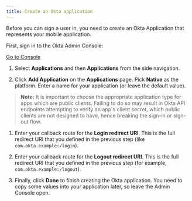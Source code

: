 ```yaml
---
title: Create an Okta application
---
```

Before you can sign a user in, you need to create an Okta Application that represents your mobile application.

First, sign in to the Okta Admin Console:

<a href="https://login.okta.com/" target="_blank" class="Button--blue">Go to Console</a>

1. Select **Applications** and then **Applications** from the side navigation.
 
1. Click **Add Application** on the **Applications** page. Pick **Native** as the platform. Enter a name for your application (or leave the default value).
  > **Note:** It is important to choose the appropriate application type for apps which are public clients. Failing to do so may result in Okta API endpoints attempting to verify an app's client secret, which public clients are not designed to have, hence breaking the sign-in or sign-out flow.

1. Enter your callback route for the **Login redirect URI**. This is the full redirect URI that you defined in the <GuideLink link="../define-callback/">previous step</GuideLink> (like `com.okta.example:/login`).

1. Enter your callback route for the **Logout redirect URI**. This is the full redirect URI that you defined in the <GuideLink link="../define-callback/">previous step</GuideLink> (for example, `com.okta.example:/logout`).

1. Finally, click **Done** to finish creating the Okta application. You need to copy some values into your application later, so leave the Admin Console open.

<NextSectionLink/>
